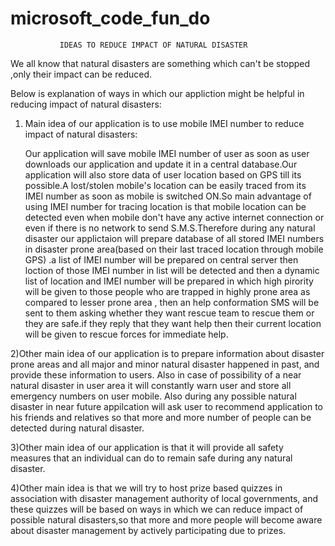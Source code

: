 # microsoft_code_fun_do

               IDEAS TO REDUCE IMPACT OF NATURAL DISASTER

We all know that natural disasters are something which can't be stopped ,only their impact can be reduced. 
 
Below is explanation of ways in which our appliction might be helpful in reducing impact of  natural disasters:

1) Main idea of our application is to use mobile IMEI number to reduce impact of natural disasters:
   
   Our application will save mobile IMEI number of user as soon as user downloads our application and update it in a    central database.Our application will also store data of user location based on GPS till its possible.A lost/stolen   mobile's location can be easily traced from its IMEI number as soon as mobile is switched ON.So main advantage   of using IMEI number for tracing location is that  mobile location can be detected even when mobile don't have any     active internet connection or even if there is no network to send S.M.S.Therefore during any natural disaster our        applictaion will prepare database of all stored IMEI numbers in disaster prone area(based on their last traced   location through mobile GPS) .a list of IMEI number will be prepared on central server then loction of those IMEI    number in list will be detected and then a dynamic list  of location  and IMEI number will be prepared in which high    pirority will be given to those people who are trapped in highly prone area as compared to lesser prone area , then    an help conformation SMS will be sent to them asking whether they want rescue team to rescue them or they are   safe.if they reply that they want help then their current location will be given to rescue forces for immediate help.

2)Other main idea of our application is to prepare information about disaster prone areas and all major and minor    natural disaster happened  in past, and provide these information to users. Also in case of  possibility of a near    natural disaster in user area it will constantly warn user and store all emergency numbers on user mobile.
   Also during any possible natural disaster in near future appilcation will ask user to recommend application to his    friends and relatives so that more and more number of people can be detected during natural disaster.

3)Other main idea of our application is that it will provide all safety measures that an individual can do to remain      safe during any natural disaster.

4)Other main idea is that we will try to host prize based quizzes in association with disaster management                          authority of local governments, and these quizzes will be based on ways in which we can reduce impact of    possible natural disasters,so that more and more people will become aware about disaster management by     actively participating due to prizes. 


